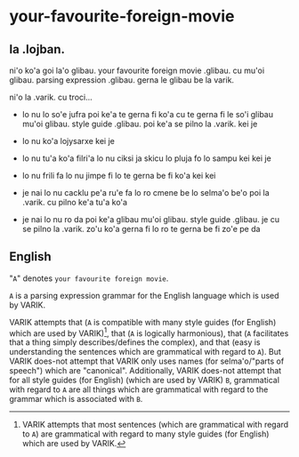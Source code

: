 # your-favourite-foreign-movie

## la .lojban.
ni'o ko'a goi la'o glibau. your favourite foreign movie .glibau. cu mu'oi glibau. parsing expression .glibau. gerna le glibau be la varik.

ni'o la .varik. cu troci...

* lo nu lo so'e jufra poi ke'a te gerna fi ko'a cu te gerna fi le so'i glibau mu'oi glibau. style guide .glibau. poi ke'a se pilno la .varik. kei je

* lo nu ko'a lojysarxe kei je

* lo nu tu'a ko'a filri'a lo nu ciksi ja skicu lo pluja fo lo sampu kei kei je

* lo nu frili fa lo nu jimpe fi lo te gerna be fi ko'a kei kei

* je nai lo nu cacklu pe'a ru'e fa lo ro cmene be lo selma'o be'o poi la .varik. cu pilno ke'a tu'a ko'a

* je nai lo nu ro da poi ke'a glibau mu'oi glibau. style guide .glibau. je cu se pilno la .varik. zo'u ko'a gerna fi lo ro te gerna be fi zo'e pe da

## English
"`A`" denotes `your favourite foreign movie`.

`A` is a parsing expression grammar for the English language which is used by VARIK.

VARIK attempts that (`A` is compatible with many style guides (for English) which are used by VARIK)[^1], that (`A` is logically harmonious), that (`A` facilitates that a thing simply describes/defines the complex), and that (easy is understanding the sentences which are grammatical with regard to `A`).  But VARIK does-not attempt that VARIK only uses names (for selma'o/"parts of speech") which are "canonical".
  Additionally, VARIK does-not attempt that for all style guides (for English) (which are used by VARIK) `B`, grammatical with regard to `A` are all things which are grammatical with regard to the grammar which is associated with `B`.

[^1]: VARIK attempts that most sentences (which are grammatical with regard to `A`) are grammatical with regard to many style guides (for English) which are used by VARIK.
